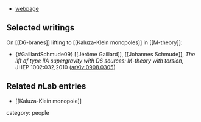 

* [webpage](http://ribf.riken.jp/~jschmude/index.html)

## Selected writings

On [[D6-branes]] lifting to [[Kaluza-Klein monopoles]] in [[M-theory]]:

* {#GaillardSchmude09} [[Jérôme Gaillard]], [[Johannes Schmude]], _The lift of type IIA supergravity with D6 sources: M-theory with torsion_, JHEP 1002:032,2010 ([arXiv:0908.0305](http://arxiv.org/abs/0908.0305))



## Related $n$Lab entries

* [[Kaluza-Klein monopole]]

category: people